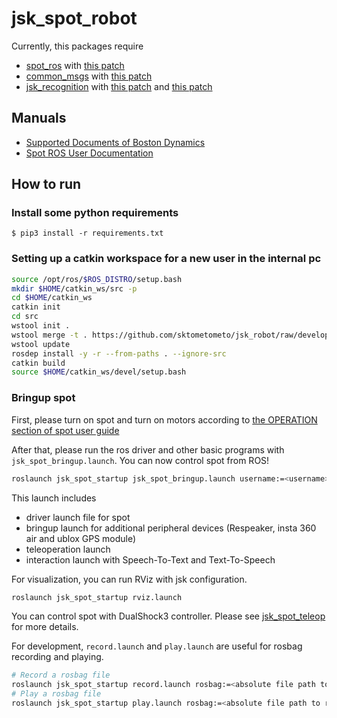 jsk_spot_robot
==============

Currently, this packages require

- [spot_ros]() with [this patch](https://github.com/clearpathrobotics/spot_ros/pull/25)
- [common_msgs]() with [this patch](https://github.com/ros/common_msgs/pull/171)
- [jsk_recognition]() with [this patch](https://github.com/jsk-ros-pkg/jsk_recognition/pull/2579) and [this patch](https://github.com/jsk-ros-pkg/jsk_recognition/pull/2581)

## Manuals

- [Supported Documents of Boston Dynamics](https://www.bostondynamics.com/spot/training/documentation)
- [Spot ROS User Documentation](http://www.clearpathrobotics.com/assets/guides/melodic/spot-ros/ros_usage.html#taking-control-of-the-robot)

## How to run

### Install some python requirements

```
$ pip3 install -r requirements.txt
```

### Setting up a catkin workspace for a new user in the internal pc

```bash
source /opt/ros/$ROS_DISTRO/setup.bash
mkdir $HOME/catkin_ws/src -p
cd $HOME/catkin_ws
catkin init
cd src
wstool init .
wstool merge -t . https://github.com/sktometometo/jsk_robot/raw/develop/spot/jsk_spot_robot/jsk_spot.rosinstall
wstool update
rosdep install -y -r --from-paths . --ignore-src
catkin build
source $HOME/catkin_ws/devel/setup.bash
```

### Bringup spot

First, please turn on spot and turn on motors according to [the OPERATION section of spot user guide](https://www.bostondynamics.com/sites/default/files/inline-files/spot-user-guide.pdf)

After that, please run the ros driver and other basic programs with `jsk_spot_bringup.launch`. You can now control spot from ROS!

```bash
roslaunch jsk_spot_startup jsk_spot_bringup.launch username:=<username> password:=<password>
```

This launch includes
- driver launch file for spot
- bringup launch for additional peripheral devices (Respeaker, insta 360 air and ublox GPS module)
- teleoperation launch
- interaction launch with Speech-To-Text and Text-To-Speech

For visualization, you can run RViz with jsk configuration.

```bash
roslaunch jsk_spot_startup rviz.launch
```

You can control spot with DualShock3 controller. Please see [jsk_spot_teleop](./jsk_spot_teleop/README.md) for more details.

For development, `record.launch` and `play.launch` are useful for rosbag recording and playing.

```bash
# Record a rosbag file
roslaunch jsk_spot_startup record.launch rosbag:=<absolute file path to rosbag file>
# Play a rosbag file
roslaunch jsk_spot_startup play.launch rosbag:=<absolute file path to rosbag file>
```
